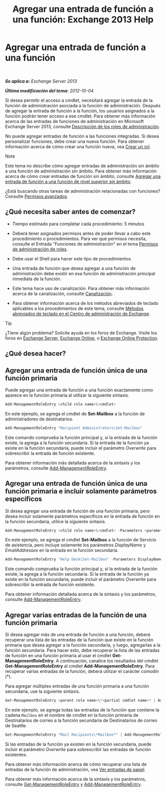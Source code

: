 ﻿---
title: 'Agregar una entrada de función a una función: Exchange 2013 Help'
TOCTitle: Agregar una entrada de función a una función
ms:assetid: 30cd37bc-b3e8-4f39-a8ba-a4c20b1b27b7
ms:mtpsurl: https://technet.microsoft.com/es-es/library/Dd335180(v=EXCHG.150)
ms:contentKeyID: 49895551
ms.date: 05/22/2018
mtps_version: v=EXCHG.150
ms.translationtype: MT
---

# Agregar una entrada de función a una función

 

_**Se aplica a:** Exchange Server 2013_

_**Última modificación del tema:** 2012-10-04_

Si desea permitir el acceso a cmdlet, necesitará agregar la entrada de la función de administración asociada a la función de administración. Después de agregar la entrada de función a la función, los usuarios asignados a la función podrán tener acceso a ese cmdlet. Para obtener más información acerca de las entradas de funciones de administración en Microsoft Exchange Server 2013, consulte [Descripción de los roles de administración](understanding-management-roles-exchange-2013-help.md).

No puede agregar entradas de función a las funciones integradas. Si desea personalizar funciones, debe crear una nueva función. Para obtener información acerca de cómo crear una función nueva, vea [Crear un rol](create-a-role-exchange-2013-help.md).


> [!NOTE]
> Este tema no describe cómo agregar entradas de administración sin ámbito a una función de administración sin ámbito. Para obtener más información acerca de cómo crear entradas de función sin ámbito, consulte <A href="add-a-role-entry-to-an-unscoped-top-level-role-exchange-2013-help.md">Agregar una entrada de función a una función de nivel superior sin ámbito</A>.



¿Está buscando otras tareas de administración relacionadas con funciones? Consulte [Permisos avanzados](advanced-permissions-exchange-2013-help.md).

## ¿Qué necesita saber antes de comenzar?

  - Tiempo estimado para completar cada procedimiento: 5 minutos

  - Deberá tener asignados permisos antes de poder llevar a cabo este procedimiento o procedimientos. Para ver qué permisos necesita, consulte el Entrada "Funciones de administración" en el tema [Permisos de administración de roles](role-management-permissions-exchange-2013-help.md).

  - Debe usar el Shell para hacer este tipo de procedimientos.

  - Una entrada de función que desea agregar a una función de administración debe existir en esa función de administración principal inmediata de la función.

  - Este tema hace uso de canalización. Para obtener más información acerca de la canalización, consulte [Canalización](https://technet.microsoft.com/es-es/library/aa998260\(v=exchg.150\)).

  - Para obtener información acerca de los métodos abreviados de teclado aplicables a los procedimientos de este tema, consulte [Métodos abreviados de teclado en el Centro de administración de Exchange](keyboard-shortcuts-in-the-exchange-admin-center-exchange-online-protection-help.md).


> [!TIP]
> ¿Tiene algún problema? Solicite ayuda en los foros de Exchange. Visite los foros en <A href="https://go.microsoft.com/fwlink/p/?linkid=60612">Exchange Server</A>, <A href="https://go.microsoft.com/fwlink/p/?linkid=267542">Exchange Online</A>, o <A href="https://go.microsoft.com/fwlink/p/?linkid=285351">Exchange Online Protection</A>.



## ¿Qué desea hacer?

## Agregar una entrada de función única de una función primaria

Puede agregar una entrada de función a una función exactamente como aparece en la función primaria al utilizar la siguiente sintaxis.

```powershell
Add-ManagementRoleEntry <child role name>\<cmdlet>
```

En este ejemplo, se agrega el cmdlet de **Set-Mailbox** a la función de administradores de destinatarios.

```powershell
Add-ManagementRoleEntry "Recipient Administrators\Set-Mailbox"
```

Este comando comprueba la función principal y, si la entrada de la función existe, la agrega a la función secundaria. Si la entrada de la función ya existe en la función secundaria, puede incluir el parámetro *Overwrite* para sobrescribir la entrada de función existente.

Para obtener información más detallada acerca de la sintaxis y los parámetros, consulte [Add-ManagementRoleEntry](https://technet.microsoft.com/es-es/library/dd351236\(v=exchg.150\)).

## Agregar una entrada de función única de una función primaria e incluir solamente parámetros específicos

Si desea agregar una entrada de función de una función primaria, pero desea incluir solamente parámetros específicos en la entrada de función en la función secundaria, utilice la siguiente sintaxis.

```powershell
Add-ManagementRoleEntry <child role name>\<cmdlet> -Parameters <parameter 1>, <parameter 2>, <parameter...>
```

En este ejemplo, se agrega el cmdlet **Set-Mailbox** a la función de Servicio de asistencia, pero incluye solamente los parámetros *DisplayName* y *EmailAddresses* en la entrada en la función secundaria.

```powershell
Add-ManagementRoleEntry "Help Desk\Set-Mailbox" -Parameters DisplayName, EmailAddresses
```

Este comando comprueba la función principal y, si la entrada de la función existe, la agrega a la función secundaria. Si la entrada de la función ya existe en la función secundaria, puede incluir el parámetro *Overwrite* para sobrescribir la entrada de función existente.

Para obtener información detallada acerca de la sintaxis y los parámetros, consulte [Add-ManagementRoleEntry](https://technet.microsoft.com/es-es/library/dd351236\(v=exchg.150\)).

## Agregar varias entradas de la función de una función primaria

Si desea agregar más de una entrada de función a una función, deberá recuperar una lista de las entradas de la función que existe en la función primaria que desea agregar a la función secundaria, y luego, agregarlas a la función secundaria. Para hacer esto, debe recuperar la lista de las entradas de función en una función primaria al usar el cmdlet **Get-ManagementRoleEntry**. A continuación, canalice los resultados del cmdlet **Get-ManagementRoleEntry** al cmdlet **Add-ManagementRoleEntry**. Para recuperar varias entradas de la función, deberá utilizar el carácter comodín (\*).

Para agregar múltiples entradas de una función primaria a una función secundaria, use la siguiente sintaxis.

```powershell
Get-ManagementRoleEntry <parent role name>\*<partial cmdlet name>* | Add-ManagementRoleEntry -Role <child role name>
```

En este ejemplo, se agrega todas las entradas de la función que contiene la cadena `Mailbox` en el nombre de cmdlet en la función primaria de Destinatarios de correo a la función secundaria de Destinatarios de correo de Seattle.

```powershell
Get-ManagementRoleEntry "Mail Recipients\*Mailbox*" | Add-ManagementRoleEntry -Role "Seattle Mail Recipients"
```

Si las entradas de la función ya existen en la función secundaria, puede incluir el parámetro *Overwrite* para sobrescribir las entradas de función existentes.

Para obtener más información acerca de cómo recuperar una lista de entradas de la función de administración, vea [Ver entradas de papel](view-role-entries-exchange-2013-help.md).

Para obtener más información acerca de la sintaxis y los parámetros, consulte [Get-ManagementRoleEntry](https://technet.microsoft.com/es-es/library/dd335210\(v=exchg.150\)) y [Add-ManagementRoleEntry](https://technet.microsoft.com/es-es/library/dd351236\(v=exchg.150\)).

